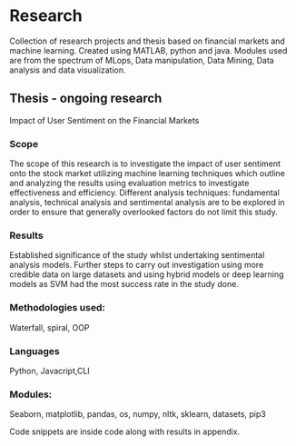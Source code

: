 # Research

Collection of research projects and thesis based on financial markets and machine learning. 
Created using MATLAB, python and java.
Modules used are from the spectrum of MLops, Data manipulation, Data Mining, Data analysis and data visualization.

## Thesis - ongoing research
Impact of User Sentiment on the Financial Markets
<br>
### Scope
The scope of this research is to investigate the impact of user sentiment onto the stock market utilizing machine learning techniques which outline and analyzing the results using evaluation metrics to investigate effectiveness and efficiency. Different analysis techniques: fundamental analysis, technical analysis and sentimental analysis are to be explored in order to ensure that generally overlooked factors do not limit this study.
<br>
### Results
Established significance of the study whilst undertaking sentimental analysis models. Further steps to carry out investigation using more credible data on large datasets and using hybrid models or deep learning models as SVM had the most success rate in the study done.
### Methodologies used:
Waterfall, spiral, OOP
### Languages
Python, Javacript,CLI
### Modules:
Seaborn, matplotlib, pandas, os, numpy, nltk, sklearn, datasets, pip3

Code snippets are inside code along with results in appendix.

